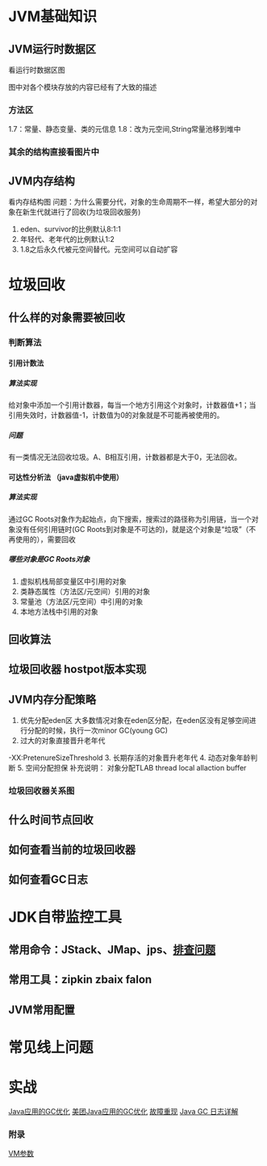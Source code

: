 # JVM基础知识
## JVM运行时数据区
看运行时数据区图

图中对各个模块存放的内容已经有了大致的描述
### 方法区
1.7：常量、静态变量、类的元信息
1.8：改为元空间,String常量池移到堆中
### 其余的结构直接看图片中

## JVM内存结构
看内存结构图
问题：为什么需要分代，对象的生命周期不一样，希望大部分的对象在新生代就进行了回收(为垃圾回收服务)
1. eden、survivor的比例默认8:1:1
2. 年轻代、老年代的比例默认1:2
3. 1.8之后永久代被元空间替代。元空间可以自动扩容

# 垃圾回收
## 什么样的对象需要被回收
### 判断算法
#### 引用计数法
##### 算法实现
给对象中添加一个引用计数器，每当一个地方引用这个对象时，计数器值+1；当引用失效时，计数器值-1，计数值为0的对象就是不可能再被使用的。
##### 问题
有一类情况无法回收垃圾。A、B相互引用，计数器都是大于0，无法回收。
#### 可达性分析法 （java虚拟机中使用）
##### 算法实现

通过GC Roots对象作为起始点，向下搜索，搜索过的路径称为引用链，当一个对象没有任何引用链时(GC Roots到对象是不可达的)，就是这个对象是“垃圾”（不再使用的），需要回收

##### 哪些对象是GC Roots对象
1. 虚拟机栈局部变量区中引用的对象
2. 类静态属性（方法区/元空间）引用的对象
3. 常量池（方法区/元空间）中引用的对象
4. 本地方法栈中引用的对象
## 回收算法

## 垃圾回收器 hostpot版本实现

## JVM内存分配策略
1. 优先分配eden区
大多数情况对象在eden区分配，在eden区没有足够空间进行分配的时候，执行一次minor GC(young GC)
2. 过大的对象直接晋升老年代

-XX:PretenureSizeThreshold
3. 长期存活的对象晋升老年代
4. 动态对象年龄判断
5. 空间分配担保
补充说明：
对象分配TLAB thread local allaction  buffer



### 垃圾回收器关系图

## 什么时间节点回收

## 如何查看当前的垃圾回收器

## 如何查看GC日志

# JDK自带监控工具

## 常用命令：JStack、JMap、jps、[排查问题](http://guafei.iteye.com/blog/1815222)

## 常用工具：zipkin zbaix falon

## JVM常用配置

# 常见线上问题

# 实战
[Java应用的GC优化](https://tech.meituan.com/jvm_optimize.html)
[美团Java应用的GC优化](https://mp.weixin.qq.com/s?__biz=MjM5NjQ5MTI5OA==&mid=2651747273&idx=1&sn=7f947064a41eeecb6816a5d0838581ae&chksm=bd12aa848a65239289d5c39264e89bd175f377f6554bfe93b37ad6498cf13deff356333c5398&mpshare=1&scene=1&srcid=1229bnD25a2zpI3DBKQxsI8T#rd)
[故障重现](https://blog.csdn.net/u010602357/article/details/54286346)
[Java GC 日志详解](https://blog.csdn.net/wanglha/article/details/48713217)

### 附录
[VM参数](http://www.oracle.com/technetwork/java/javase/tech/vmoptions-jsp-140102.html)